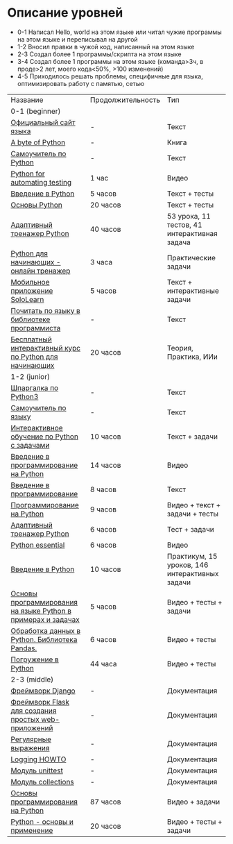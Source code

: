 # Описание уровней
<ul>
    <li>0-1 Написал Hello, world на этом языке или читал чужие программы на этом языке и переписывал на другой</li>
    <li>1-2 Вносил правки в чужой код, написанный на этом языке</li>
    <li>2-3 Создал более 1 программы/скрипта на этом языке</li>
    <li>3-4 Создал более 1 программы на этом языке (команда>3ч, в проде>2 лет, моего кода<50%, >100 изменений)</li>
    <li>4-5 Приходилось решать проблемы, специфичные для языка, оптимизировать работу с памятью, сетью</li>
</ul>

<table>
    <tr>
        <td>Название</td>
        <td>Продолжительность</td>
        <td>Тип</td>
    </tr>
    <tr>
        <td colspan="3">0-1 (beginner)</td>
    </tr>
    <tr>
        <td><a href="https://www.python.org/">Официальный сайт языка</a></td>
        <td> - </td>
        <td> Текст </td>
    </tr>
    <tr>
        <td><a href="https://byteofpython.gitbooks.io/-/content/">A byte of Python</a></td>
        <td> - </td>
        <td> Книга </td>
    </tr>
    <tr>
        <td><a href="https://pythonworld.ru/samouchitel-python">Самоучитель по Python</a></td>
        <td> - </td>
        <td>Текст</td>
    </tr>
    <tr>
        <td><a href="https://www.youtube.com/playlist?list=PL6tu16kXT9PqeBsa05mZoIWJLlYmkdQR2">Python for automating testing</a> </td>
        <td>1 час</td>
        <td>Видео</td>
    </tr>
    <tr>
        <td><a href="https://ru.hexlet.io/courses/python_101">Введение в Python</a></td>
        <td>5 часов</td>
        <td>Текст + тесты</td>
    </tr>
        <tr>
        <td><a href="https://ru.hexlet.io/courses/python-basics">Основы Python</a></td>
        <td>20 часов</td>
        <td>Текст + тесты</td>
    </tr>
    <tr>
        <td><a href="https://stepik.org/course/431/promo">Адаптивный тренажер Python</a></td>
        <td>40 часов</td>
        <td>53 урока, 11 тестов, 41 интерактивная задача</td>
    </tr>
    <tr>
        <td><a href="https://skillfactory.ru/micro_python">Python для начинающих - онлайн тренажер</a></td>
        <td>3 часа</td>
        <td>Практические задачи</td>
    </tr>
    <tr>
        <td><a href="https://apps.apple.com/us/app/sololearn-learn-to-code/id1210079064">Мобильное приложение SoloLearn</a> </td>
        <td>5 часов</td>
        <td>Текст + интерактивные задачи</td>
    </tr>
    <tr>
        <td><a href="https://proglib.io/?tags%5B%5D=da3eaa9f-1111-4e25-83dd-8780deff020b&page=1">Почитать по языку в библиотеке программиста</a></td>
        <td> - </td>
        <td>Текст</td>
    </tr>
        <tr>
        <td> <a href="https://code-basics.com/ru/languages/python">Бесплатный интерактивный курс по Python для начинающих</a></td>
        <td>20 часов</td>
        <td>Теория, Практика, ИИи</td>
    </tr>
    <tr>
        <td colspan="3">1-2 (junior)</td>
    </tr>
    <tr>
        <td><a href="https://pythonworld.ru/uploads/mementopython3-russian.pdf">Шпаргалка по Python3</a></td>
        <td> - </td>
        <td>Текст</td>
    </tr>
    <tr>
        <td><a href="https://pythonworld.ru/samouchitel-python">Самоучитель по языку</a></td>
        <td> - </td>
        <td>Текст</td>
    </tr>
    <tr>
        <td><a href="http://pythontutor.ru/">Интерактивное обучение по Python с задачами</a></td>
        <td> 10 часов </td>
        <td>Текст + задачи</td>
    </tr>
    <tr>
        <td><a href="https://www.intuit.ru/studies/courses/12179/1172/info">Введение в программирование на Python</a></td>
        <td>14 часов</td>
        <td>Видео</td>
    </tr>
    <tr>
        <td><a href="https://younglinux.info/python.php">Введение в программирование</a></td>
        <td>8 часов</td>
        <td>Текст </td>
    </tr>
    <tr>
        <td><a href="https://stepik.org/course/67/promo">Программирование на Python</a></td>
        <td>9 часов</td>
        <td>Видео + текст + задачи + тесты</td>
    </tr>
    <tr>
        <td><a href="https://stepik.org/course/431/promo">Адаптивный тренажер Python</a></td>
        <td>6 часов</td>
        <td>Тест + задачи</td>
    </tr>
    <tr>
        <td><a href="https://www.youtube.com/watch?v=irf2ekfkK0Q&list=PLvItDmb0sZw_MVK2txwtBSHAzaYRrOdiJ">Python essential</a></td>
        <td>6 часов</td>
        <td>Видео</td>
    </tr>
    <tr>
        <td><a href="https://stepik.org/course/56391">Введение в Python</a></td>
        <td>10 часов</td>
        <td>Практикум, 15 уроков, 146 интерактивных задачи</td>
    </tr>
    <tr>
        <td><a href="https://stepik.org/course/58638">Основы программирования на языке Python в примерах и задачах</a></td>
        <td>5 часов</td>
        <td>Видео + тесты + задачи</td>
    </tr>
    <tr>
        <td><a href="https://stepik.org/course/83990">Обработка данных в Python. Библиотека Pandas.</a></td>
        <td>6 часов</td>
        <td>Видео + тесты</td>
    </tr>
    <tr>
        <td><a href="https://www.coursera.org/learn/diving-in-python">Погружение в Python</a></td>
        <td>44 часа</td>
        <td>Видео + тесты</td>
    </tr>
    <tr>
        <td colspan="3">2-3 (middle)</td>
    </tr>
    <tr>
        <td><a href="https://www.djangoproject.com/">Фреймворк Django</a></td>
        <td> - </td>
        <td>Документация</td>
    </tr>
    <tr>
        <td><a href="https://flask.palletsprojects.com/en/1.1.x/">Фреймворк Flask для создания простых web-приложений</a></td>
        <td> - </td>
        <td>Документация</td>
    </tr>
    <tr>
        <td><a href="https://docs.python.org/3/library/re.html?highlight=re#module-re">Регулярные выражения</a></td>
        <td> - </td>
        <td>Документация</td>
    </tr>
    <tr>
        <td><a href="https://docs.python.org/3/howto/logging.html">Logging HOWTO</a></td>
        <td> - </td>
        <td>Документация</td>
    </tr>
    <tr>
        <td><a href="https://docs.python.org/3/library/unittest.html">Модуль unittest</a></td>
        <td> - </td>
        <td>Документация</td>
    </tr>
    <tr>
        <td><a href="https://docs.python.org/3/library/collections.html">Модуль collections</a></td>
        <td> - </td>
        <td>Документация</td>
    </tr>
    <tr>
        <td> <a href="https://www.coursera.org/learn/python-osnovy-programmirovaniya?ranMID=40328&ranEAID=ve4RjaCbdEQ&ranSiteID=ve4RjaCbdEQ-jehlahEVqVfDyONsJwmMJg&siteID=ve4RjaCbdEQ-jehlahEVqVfDyONsJwmMJg&utm_content=10&utm_medium=partners&utm_source=linkshare&utm_campaign=ve4RjaCbdEQ">Основы программирования на Python</a></td>
        <td>87 часов</td>
        <td>Видео + задачи</td>
    </tr>
    <tr>
        <td> <a href="https://stepik.org/course/512/promo">Python - основы и применение</a></td>
        <td>20 часов</td>
        <td>Видео + тесты + задачи</td>
    </tr>
        </tr>
</table>
